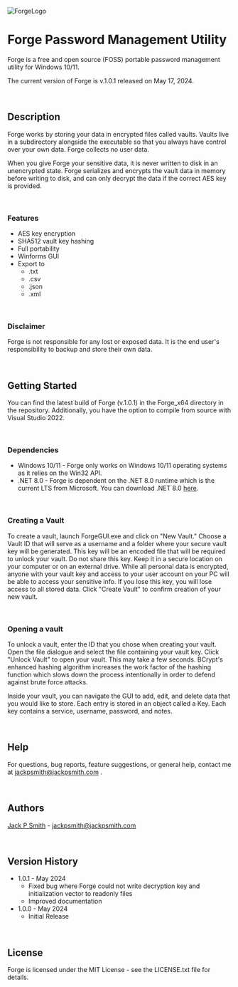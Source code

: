 ![ForgeLogo](https://i0.wp.com/jackpsmith.com/wp-content/uploads/2024/05/ForgeLogo-2.png?w=1625&ssl=1)

# Forge Password Management Utility

Forge is a free and open source (FOSS) portable password management utility for Windows 10/11.

The current version of Forge is v.1.0.1 released on May 17, 2024.
<p>&nbsp;</p>

## Description

Forge works by storing your data in encrypted files called vaults. Vaults live in a subdirectory alongside the executable so that you always have control over your own data. Forge collects no user data.

When you give Forge your sensitive data, it is never written to disk in an unencrypted state. Forge serializes and encrypts the vault data in memory before writing to disk, and can only decrypt the data if the correct AES key is provided.
<p>&nbsp;</p>

### Features
* AES key encryption
* SHA512 vault key hashing
* Full portability
* Winforms GUI
* Export to
   * .txt
   * .csv
   * .json
   * .xml
<p>&nbsp;</p>

### Disclaimer

Forge is not responsible for any lost or exposed data. It is the end user's responsibility to backup and store their own data. 
<p>&nbsp;</p>

## Getting Started

You can find the latest build of Forge (v.1.0.1) in the Forge_x64 directory in the repository. Additionally, you have the option to compile from source with Visual Studio 2022.
<p>&nbsp;</p>

### Dependencies

* Windows 10/11 - Forge only works on Windows 10/11 operating systems as it relies on the Win32 API.
* .NET 8.0 - Forge is dependent on the .NET 8.0 runtime which is the current LTS from Microsoft. You can download .NET 8.0 [here](https://dotnet.microsoft.com/en-us/download/dotnet/8.0).
<p>&nbsp;</p>

### Creating a Vault

To create a vault, launch ForgeGUI.exe and click on "New Vault." Choose a Vault ID that will serve as a username and a folder where your secure vault key will be generated. This key will be an encoded file that will be required to unlock your vault. Do not share this key. Keep it in a secure location on your computer or on an external drive. While all personal data is encrypted, anyone with your vault key and access to your user account on your PC will be able to access your sensitive info. If you lose this key, you will lose access to all stored data. Click "Create Vault" to confirm creation of your new vault. 
<p>&nbsp;</p>

### Opening a vault

To unlock a vault, enter the ID that you chose when creating your vault. Open the file dialogue and select the file containing your vault key. Click "Unlock Vault" to open your vault. This may take a few seconds. BCrypt's enhanced hashing algorithm increases the work factor of the hashing function which slows down the process intentionally in order to defend against brute force attacks.

Inside your vault, you can navigate the GUI to add, edit, and delete data that you would like to store. Each entry is stored in an object called a Key. Each key contains a service, username, password, and notes.
<p>&nbsp;</p>

## Help

For questions, bug reports, feature suggestions, or general help, contact me at jackpsmith@jackpsmith.com . 
<p>&nbsp;</p>

## Authors

[Jack P Smith](https://www.jackpsmith.com) - jackpsmith@jackpsmith.com
<p>&nbsp;</p>

## Version History

* 1.0.1 - May 2024
    * Fixed bug where Forge could not write decryption key and initialization vector to readonly files
    * Improved documentation
* 1.0.0 - May 2024
    * Initial Release
<p>&nbsp;</p>

## License

Forge is licensed under the MIT License - see the LICENSE.txt file for details.
